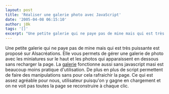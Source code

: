 ```yaml
---
layout: post
title: 'Réaliser une galerie photo avec JavaScript'
date: '2005-04-08 06:15:10'
author: j0k
tags: '[]'
excerpt: "Une petite galerie qui ne paye pas de mine mais qui est très puissante est proposé sur Alsacréations. Elle vous permets de gérer une galerie de photo avec les miniatures sur le haut et les photos qui apparaissent en dessous sans recharger la page.     \nLa [galerie](http://css.alsacreations.com/Tutoriels-et-articles-divers/galerie-photo-javascript)      …"
---
```


Une petite galerie qui ne paye pas de mine mais qui est très puissante est proposé sur Alsacréations. Elle vous permets de gérer une galerie de photo avec les miniatures sur le haut et les photos qui apparaissent en dessous sans recharger la page.
La [galerie](http://css.alsacreations.com/Tutoriels-et-articles-divers/galerie-photo-javascript) fonctionne aussi sans javascript masi est beaucoup moins pratique d'utilisation. De plus en plus de script permettent de faire des manipulations sans pour cela rafraichir la page. Ce qui est assez agréable pour nous, utilisateur puisqu'on y gagne en chargement et on ne voit pas toutes la page se reconstruire à chaque clic.
